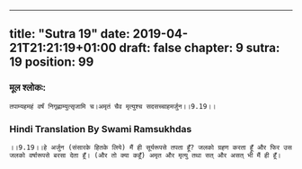 
---
title: "Sutra 19"
date: 2019-04-21T21:21:19+01:00
draft: false
chapter: 9
sutra: 19
position: 99
---
### मूल श्लोकः:
```
तपाम्यहमहं वर्षं निगृह्णाम्युत्सृजामि च।अमृतं चैव मृत्युश्च सदसच्चाहमर्जुन।।9.19।।

```

### Hindi Translation By Swami Ramsukhdas
```
।।9.19।।हे अर्जुन (संसारके हितके लिये) मैं ही सूर्यरूपसे तपता हूँ? जलको ग्रहण करता हूँ और फिर उस जलको वर्षारूपसे बरसा देता हूँ। (और तो क्या कहूँ) अमृत और मृत्यु तथा सत् और असत् भी मैं ही हूँ।

```

